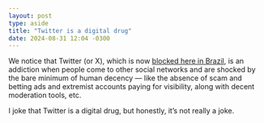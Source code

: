 ```yaml
---
layout: post
type: aside
title: "Twitter is a digital drug"
date: 2024-08-31 12:04 -0300
---
```

We notice that Twitter (or X), which is now [blocked here in Brazil](https://nucleo.jor.br/english/2024-08-30-brazilian-justice-orders-complete-block-of-x-in-brazil/), is an addiction when people come to other social networks and are shocked by the bare minimum of human decency — like the absence of scam and betting ads and extremist accounts paying for visibility, along with decent moderation tools, etc.

I joke that Twitter is a digital drug, but honestly, it’s not really a joke.